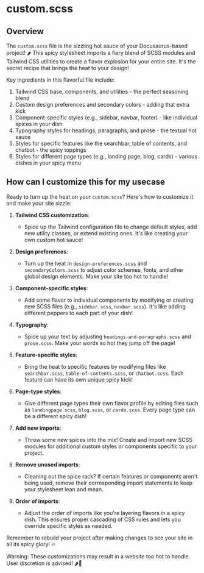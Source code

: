 # custom.scss

## Overview

The `custom.scss` file is the sizzling hot sauce of your Docusaurus-based project! 🌶️ This spicy stylesheet imports a fiery blend of SCSS modules and Tailwind CSS utilities to create a flavor explosion for your entire site. It's the secret recipe that brings the heat to your design!

Key ingredients in this flavorful file include:

1. Tailwind CSS base, components, and utilities - the perfect seasoning blend
2. Custom design preferences and secondary colors - adding that extra kick
3. Component-specific styles (e.g., sidebar, navbar, footer) - like individual spices in your dish
4. Typography styles for headings, paragraphs, and prose - the textual hot sauce
5. Styles for specific features like the searchbar, table of contents, and chatbot - the spicy toppings
6. Styles for different page types (e.g., landing page, blog, cards) - various dishes in your spicy menu

## How can I customize this for my usecase

Ready to turn up the heat on your `custom.scss`? Here's how to customize it and make your site sizzle:

1. **Tailwind CSS customization**: 
   - Spice up the Tailwind configuration file to change default styles, add new utility classes, or extend existing ones. It's like creating your own custom hot sauce!

2. **Design preferences**: 
   - Turn up the heat in `design-preferences.scss` and `secondaryColors.scss` to adjust color schemes, fonts, and other global design elements. Make your site too hot to handle!

3. **Component-specific styles**: 
   - Add some flavor to individual components by modifying or creating new SCSS files (e.g., `sidebar.scss`, `navbar.scss`). It's like adding different peppers to each part of your dish!

4. **Typography**: 
   - Spice up your text by adjusting `headings-and-paragraphs.scss` and `prose.scss`. Make your words so hot they jump off the page!

5. **Feature-specific styles**: 
   - Bring the heat to specific features by modifying files like `searchbar.scss`, `table-of-contents.scss`, or `chatbot.scss`. Each feature can have its own unique spicy kick!

6. **Page-type styles**: 
   - Give different page types their own flavor profile by editing files such as `landingpage.scss`, `blog.scss`, or `cards.scss`. Every page type can be a different spicy dish!

7. **Add new imports**: 
   - Throw some new spices into the mix! Create and import new SCSS modules for additional custom styles or components specific to your project.

8. **Remove unused imports**: 
   - Cleaning out the spice rack? If certain features or components aren't being used, remove their corresponding import statements to keep your stylesheet lean and mean.

9. **Order of imports**: 
   - Adjust the order of imports like you're layering flavors in a spicy dish. This ensures proper cascading of CSS rules and lets you override specific styles as needed.

Remember to rebuild your project after making changes to see your site in all its spicy glory! 🔥

Warning: These customizations may result in a website too hot to handle. User discretion is advised! 🌶️🚒
